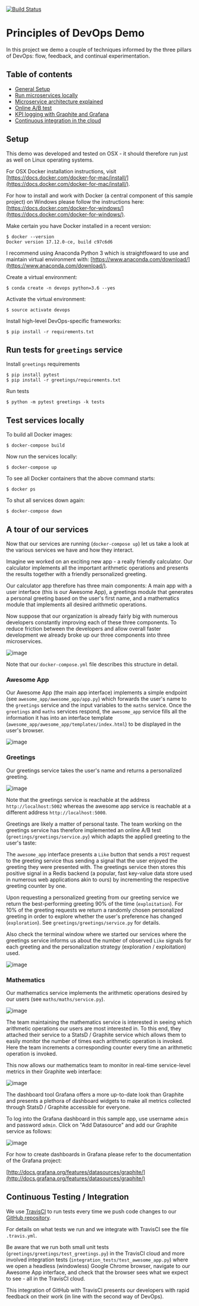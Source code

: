 [![Build Status](https://travis-ci.org/EXXETA/devops-demo.svg?branch=master)](https://travis-ci.org/EXXETA/devops-demo)

# Principles of DevOps Demo

In this project we demo a couple of techniques informed by the three pillars of DevOps:
flow, feedback, and continual experimentation.

## Table of contents

* [General Setup](#setup)
* [Run microservices locally](#test-services-locally)
* [Microservice architecture explained](#a-tour-of-our-services)
* [Online A/B test](#greetings)
* [KPI logging with Graphite and Grafana](#mathematics)
* [Continuous integration in the cloud](#continuous-testing--integration)

## Setup

This demo was developed and tested on OSX - it should therefore run just as well
on Linux operating systems.

For OSX Docker installation instructions, visit
[https://docs.docker.com/docker-for-mac/install/](https://docs.docker.com/docker-for-mac/install/).

For how to install and work with Docker (a central component of this sample project)
on Windows please follow the instructions here:
[https://docs.docker.com/docker-for-windows/](https://docs.docker.com/docker-for-windows/).

Make certain you have Docker installed in a recent version:

    $ docker --version
    Docker version 17.12.0-ce, build c97c6d6

I recommend using Anaconda Python 3 which is straightfoward to use and maintain
virtual environment with: [https://www.anaconda.com/download/](https://www.anaconda.com/download/).

Create a virtual environment:

    $ conda create -n devops python=3.6 --yes

Activate the virtual environment:

    $ source activate devops

Install high-level DevOps-specific frameworks:

    $ pip install -r requirements.txt

## Run tests for `greetings` service

Install `greetings` requirements

    $ pip install pytest
    $ pip install -r greetings/requirements.txt

Run tests

    $ python -m pytest greetings -k tests

## Test services locally

To build all Docker images:

    $ docker-compose build

Now run the services locally:

    $ docker-compose up

To see all Docker containers that the above command starts:

    $ docker ps

To shut all services down again:

    $ docker-compose down

## A tour of our services

Now that our services are running (`docker-compose up`)
let us take a look at the various services we have and how they interact.

Imagine we worked on an exciting new app - a really friendly calculator.
Our calculator implements all the important arithmetic operations and presents
the results together with a friendly personalized greeting.

Our calculator app therefore has three main components:
A main app with a user interface (this is our Awesome App), a greetings module that generates
a personal greeting based on the user's first name, and a mathematics module that implements
all desired arithmetic operations.

Now suppose that our organization is already fairly big with numerous developers constantly
improving each of these three components.
To reduce friction between the developers and allow overall faster development we already
broke up our three components into three microservices.

![image](https://user-images.githubusercontent.com/3273502/36848043-5b52cd5e-1d60-11e8-8a1b-5ba005bd3976.png)

Note that our `docker-compose.yml` file describes this structure in detail.

### Awesome App

Our Awesome App (the main app interface) implements a simple endpoint
(see `awesome_app/awesome_app/app.py`) which forwards the user's
name to the `greetings` service and the input variables to the `maths` service.
Once the `greetings` and `maths` services respond, the `awesome_app` service
fills all the information it has into an interface template
(`awesome_app/awesome_app/templates/index.html`) to be displayed in the user's browser.

![image](https://user-images.githubusercontent.com/3273502/36849274-e1583710-1d63-11e8-9854-9a6a093e2dcb.png)

### Greetings

Our greetings service takes the user's name and returns a personalized greeting.

![image](https://user-images.githubusercontent.com/3273502/36849882-80bdfef6-1d65-11e8-9c8e-71916cefa429.png)

Note that the greetings service is reachable at the address `http://localhost:5002` whereas
the awesome app service is reachable at a different address `http://localhost:5000`.

Greetings are likely a matter of personal taste.
The team working on the greetings service has therefore implemented an online
A/B test (`greetings/greetings/service.py`) which adapts the applied greeting
to the user's taste:

The `awesome_app` interface presents a `Like` button that sends a `POST` request to the
greeting service thus sending a signal that the user enjoyed the greeting they were presented
with. The greetings service then stores this positive signal in a Redis backend
(a popular, fast key-value data store used in numerous web applications akin to ours)
by incrementing the respective greeting counter by one.

Upon requesting a personalized greeting from our greeting service we return the
best-performing greeting 90% of the time (`exploitation`).
For 10% of the greeting requests we return a randomly chosen personalized
greeting in order to explore whether the user's preference has changed (`exploration`).
See `greetings/greetings/service.py` for details.

Also check the terminal window where we started our services where the greetings
service informs us about the number of observed `Like` signals for each greeting
and the personalization strategy (exploration / exploitation) used.

![image](https://user-images.githubusercontent.com/3273502/36850467-325abd06-1d67-11e8-8fb8-3dc5938894c8.png)

### Mathematics

Our mathematics service implements the arithmetic operations desired by our users
(see `maths/maths/service.py`).

![image](https://user-images.githubusercontent.com/3273502/36850679-b48d7520-1d67-11e8-9bd1-4f2710da6f75.png)

The team maintaining the mathematics service is interested in seeing which arithmetic operations
our users are most interested in.
To this end, they attached their service to a StatsD / Graphite service which allows them
to easily monitor the number of times each arithmetic operation is invoked.
Here the team increments a corresponding counter every time an arithmetic operation is invoked.

This now allows our mathematics team to monitor in real-time service-level metrics in their
Graphite web interface:

![image](https://user-images.githubusercontent.com/3273502/36851089-b607181a-1d68-11e8-9cb4-8f09c537f572.png)

The dashboard tool Grafana offers a more up-to-date look than Graphite
and presents a plethora of dashboard widgets to make all metrics collected through
StatsD / Graphite accessible for everyone.

To log into the Grafana dashboard in this sample app, use username `admin` and password `admin`.
Click on "Add Datasource" and add our Graphite service as follows:

![image](https://user-images.githubusercontent.com/3273502/36851432-7c5de62e-1d69-11e8-9a7e-c92f7b742acf.png)

For how to create dashboards in Grafana please refer to the documentation of the
Grafana project:

[http://docs.grafana.org/features/datasources/graphite/](http://docs.grafana.org/features/datasources/graphite/)

## Continuous Testing / Integration

We use [TravisCI](https://travis-ci.org/EXXETA/devops-demo/) to run tests every time
we push code changes to our [GitHub repository](https://github.com/EXXETA/devops-demo).

For details on what tests we run and we integrate with TravisCI see the file `.travis.yml`.

Be aware that we run both small unit tests (`greetings/greetings/test_greetings.py`) in the
TravisCI cloud and more involved integration tests (`integration_tests/test_awesome_app.py`)
where we open a headless (windowless) Google Chrome browser, navigate to our Awesome App interface,
and check that the browser sees what we expect to see - all in the TravisCI cloud.

This integration of GitHub with TravisCI presents our developers with rapid feedback on their work
(in line with the second way of DevOps).
